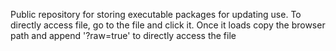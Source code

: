 Public repository for storing executable packages for updating use. To directly access file, go to the file and click it. Once it loads copy the browser path and append '?raw=true' to directly access the file
